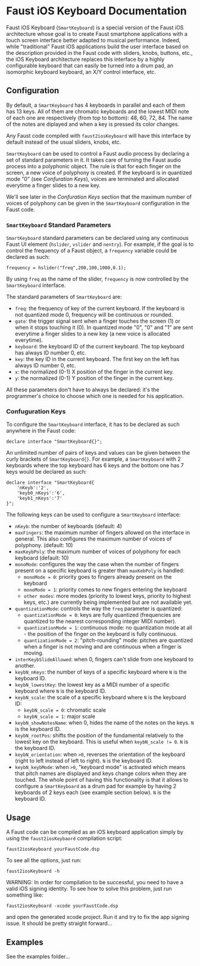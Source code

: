 # Faust iOS Keyboard Documentation
Faust iOS Keyboard (`SmartKeyboard`) is a special version of the Faust iOS architecture whose goal is to create Faust smartphone applications with a touch screen interface better adapted to musical performance. Indeed, while "traditional" Faust iOS applications build the user interface based on the description provided in the Faust code with sliders, knobs, buttons, etc., the iOS Keyboard architecture replaces this interface by a highly configurable keyboard that can easily be turned into a drum pad, an isomorphic keyboard keyboard, an X/Y control interface, etc. 

## Configuration

By default, a `SmartKeyboard` has 4 keyboards in parallel and each of them has 13 keys. All of them are chromatic keyboards and the lowest MIDI note of each one are respectively (from top to bottom): 48, 60, 72, 84. The name of the notes are diplayed and when a key is pressed its color changes. 

Any Faust code compiled with `faust2iosKeyboard` will have this interface by default instead of the usual sliders, knobs, etc.

`SmartKeyboard` can be used to control a Faust audio process by declaring a set of standard parameters in it. It takes care of turning the Faust audio process into a polyphonic object. The rule is that for each finger on the screen, a new voice of polyphony is created. If the keyboard is in quantized mode "0" (see *Confuration Keys*), voices are terminated and allocated everytime a finger slides to a new key. 

We'll see later in the *Confuration Keys* section that the maximum number of voices of polyphony can be given in the `SmartKeyboard` configuration in the Faust code.

### `SmartKeyboard` Standard Parameters

`SmartKeyboard` standard parameters can be declared using any continuous Faust UI element (`hslider`, `vslider` and `nentry`). For example, if the goal is to control the frequency of a Faust object, a `frequency` variable could be declared as such:

```
frequency = hslider("freq",200,100,1000,0.1);
```

By using `freq` as the name of the slider, `frequency` is now controlled by the `SmartKeyboard` interface.

The standard parameters of `SmartKeyboard` are: 

* `freq`: the frequency of key of the current keyboard. If the keyboard is not quantized mode 0, frequency will be continuous or rounded.
* `gate`: the trigger signal sent when a finger touches the screen (1) or when it stops touching it (0). In quantized mode "0", "0" and "1" are sent everytime a finger slides to a new key (a new voice is allocated everytime).
* `keyboard`: the keyboard ID of the current keyboard. The top keyboard has always ID number 0, etc.
* `key`: the key ID in the current keyboard. The first key on the left has always ID number 0, etc.
* `x`: the normalized (0-1) X position of the finger in the current key.
* `y`: the normalized (0-1) Y position of the finger in the current key.

All these parameters don't have to always be declared: it's the programmer's choice to choose which one is needed for his application. 

### Confuguration Keys

To configure the `SmartKeyboard` interface, it has to be declared as such anywhere in the Faust code:

```
declare interface "SmartKeyboard{}";
```

An unlimited number of pairs of keys and values can be given between the curly brackets of `SmartKeyboard{}`.  For example, a `SmartKeyboard` with 2 keyboards where the top keyboard has 6 keys and the bottom one has 7 keys would be declared as such:

```
declare interface "SmartKeyboard{
	'nKeyb':'2',
	'keyb0_nKeys':'6',
	'keyb1_nKeys':'7'
}";
```

The following keys can be used to configure a `SmartKeyboard` interface:

* `nKeyb`: the number of keyboards (default: 4)
* `maxFingers`: the maximum number of fingers allowed on the interface in general. This also configures the maximum number of voices of polyphony. (default: 10)
* `maxKeybPoly`: the maximum number of voices of polyphony for each keyboard (default: 10)
* `monoMode`: configures the way the case when the number of fingers present on a specific keyboard is greater than `maxKebPoly` is handled:
	* `monoMode = 0`: priority goes to fingers already present on the keyboard
	* `monoMode = 1`: priority comes to new fingers entering the keyboard
	* `other modes`: more modes (priority to lowest keys, priority to highest keys, etc.) are currently being implemented but are not available yet.
* `quantizationMode`: controls the way the `freq` parameter is quantized:
	* `quantizationMode = 0`: keys are fully quantized (frequencies are quantized to the nearest corresponding integer MIDI number).
	* `quantizationMode = 1`: continuous mode: no quantization mode at all - the position of the finger on the keyboard is fully continuous.
	* `quantizationMode = 2`: "pitch-rounding" mode: pitches are quantized when a finger is not moving and are continuous when a finger is moving.
* `interKeybSlideAllowed`: when 0, fingers can't slide from one keyboard to another.
* `keybN_nKeys`: the number of keys of a specific keyboard where `N` is the keyboard ID.
* `keybN_lowestKey`: the lowest key as a MIDI number of a specific keyboard where `N` is the keyboard ID.
* `keybN_scale`: the scale of a specific keyboard where `N` is the keyboard ID:
	* `keybN_scale = 0`: chromatic scale
	* `keybN_scale = 1`: major scale
* `keybN_showNotesName`: when 0, hides the name of the notes on the keys. `N` is the keyboard ID.
* `keybN_rootPos`: shifts the position of the fundamental relatively to the lowest key on the keyboard. This is useful when `keybN_scale != 0`. `N` is the keyboard ID.
* `keybN_orientation`: when `>0`, reverses the orientation of the keyboard (right to left instead of left to right). `N` is the keyboard ID.
* `keybN_keybMode`: when `>0`, "keyboard mode" is activated which means that pitch names are displayed and keys change colors when they are touched. The whole point of having this functionality is that it allows to configure a `SmartKeyboard` as a drum pad for example by having 2 keyboards of 2 keys each (see example section below). `N` is the keyboard ID. 

## Usage

A Faust code can be compiled as an iOS keyboard application simply by using the `faust2iosKeybaord` compilation script:

```
faust2iosKeyboard yourFaustCode.dsp
```

To see all the options, just run:

```
faust2iosKeyboard -h
```

WARNING: In order for compilation to be successful, you need to have a valid iOS signing identity. To see how to solve this problem, just run something like:

```
faust2iosKeyboard -xcode yourFaustCode.dsp
```

and open the generated xcode project. Run it and try to fix the app signing issue. It should be pretty straight forward...

## Examples

See the examples folder...